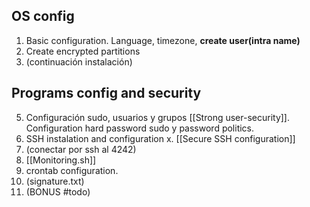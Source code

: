 ## OS config
1. Basic configuration. Language, timezone, **create user(intra name)**
2. Create encrypted partitions
3. (continuación instalación)
## Programs config and security
5. Configuración sudo, usuarios y grupos [[Strong user-security]]. Configuration hard password sudo y password politics.
6. SSH instalation and configuration x. [[Secure SSH configuration]]
7. (conectar por ssh al 4242)
8. [[Monitoring.sh]]
9. crontab configuration.
10. (signature.txt)
11. (BONUS #todo)
